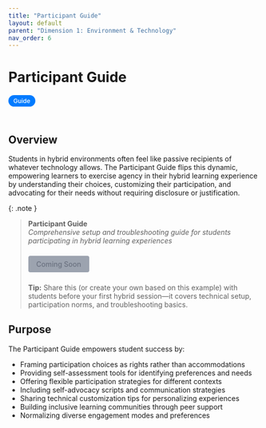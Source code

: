 ```yaml
---
title: "Participant Guide"
layout: default
parent: "Dimension 1: Environment & Technology"
nav_order: 6
---
```


# Participant Guide

<span style="background: #007bff; color: white; padding: 4px 10px; border-radius: 16px; font-size: 12px; font-weight: 500; white-space: nowrap; display: inline-block; margin-bottom: 24px;">Guide</span>

## Overview
Students in hybrid environments often feel like passive recipients of whatever technology allows. The Participant Guide flips this dynamic, empowering learners to exercise agency in their hybrid learning experience by understanding their choices, customizing their participation, and advocating for their needs without requiring disclosure or justification.



{: .note }
> **Participant Guide**  
> *Comprehensive setup and troubleshooting guide for students participating in hybrid learning experiences*
>
> <span style="display: inline-block; background: #9ca3af; color: #6b7280; padding: 8px 16px; text-decoration: none; border-radius: 4px; font-weight: 500; margin: 8px 0; font-size: 14px; cursor: not-allowed;">
> Coming Soon
> </span>
>
> **Tip:** Share this (or create your own based on this example) with students before your first hybrid session—it covers technical setup, participation norms, and troubleshooting basics.

## Purpose
The Participant Guide empowers student success by:

- Framing participation choices as rights rather than accommodations
- Providing self-assessment tools for identifying preferences and needs
- Offering flexible participation strategies for different contexts
- Including self-advocacy scripts and communication strategies
- Sharing technical customization tips for personalizing experiences
- Building inclusive learning communities through peer support
- Normalizing diverse engagement modes and preferences

